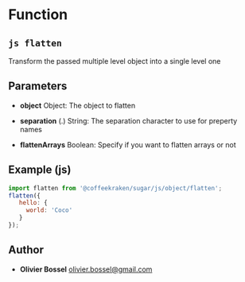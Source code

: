 
# Function


## ```js flatten ```


Transform the passed multiple level object into a single level one

## Parameters

- **object**  Object: The object to flatten

- **separation** (.) String: The separation character to use for preperty names

- **flattenArrays**  Boolean: Specify if you want to flatten arrays or not



## Example (js)

```js
import flatten from '@coffeekraken/sugar/js/object/flatten';
flatten({
   hello: {
     world: 'Coco'
   }
});
```


## Author
- **Olivier Bossel** <a href="mailto:olivier.bossel@gmail.com">olivier.bossel@gmail.com</a> 



